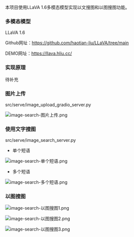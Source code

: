 本项目使用LLaVA 1.6多模态模型实现以文搜图和以图搜图功能。

### 多模态模型

LLaVA 1.6

Github网址：https://github.com/haotian-liu/LLaVA/tree/main

DEMO网址：https://llava.hliu.cc/

### 实现原理

待补充

### 图片上传

src/serve/image_upload_gradio_server.py

![image-search-图片上传.png](https://s2.loli.net/2024/02/06/bJCqkv4LVgminpy.png)

### 使用文字搜图

src/serve/image_search_server.py

- 单个短语

![image-search-单个短语.png](https://s2.loli.net/2024/02/06/wZPxnagSDf5H2sv.png)

- 多个短语

![image-search-多个短语.png](https://s2.loli.net/2024/02/06/BGANMebhZQwnUOc.png)

### 以图搜图

![image-search-以图搜图1.png](https://s2.loli.net/2024/02/06/ZFPMJTvtgYna31f.png)

![image-search-以图搜图2.png](https://s2.loli.net/2024/02/06/B8NlIKtx5vJzgSV.png)

![image-search-以图搜图3.png](https://s2.loli.net/2024/02/06/Mx2954wd3RDUzZ8.png)

